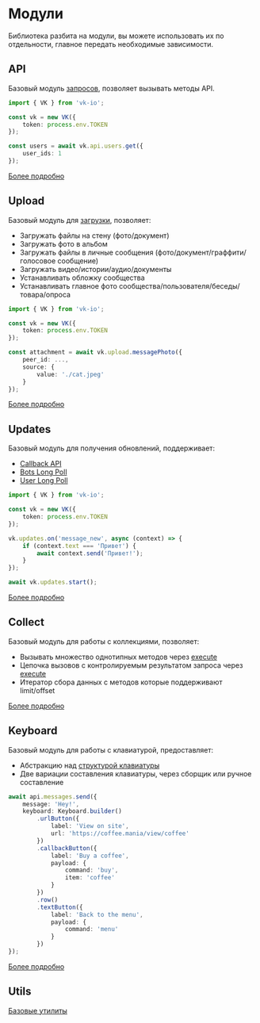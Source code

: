 # Модули

Библиотека разбита на модули, вы можете использовать их по отдельности, главное передать необходимые зависимости.

## API

Базовый модуль [запросов](https://dev.vk.ru/api_requests), позволяет вызывать методы API.

```ts
import { VK } from 'vk-io';

const vk = new VK({
    token: process.env.TOKEN
});

const users = await vk.api.users.get({
    user_ids: 1
});
```

[Более подробно](./api)

## Upload

Базовый модуль для [загрузки](https://dev.vk.ru/api/upload/overview), позволяет:
- Загружать файлы на стену (фото/документ)
- Загружать фото в альбом
- Загружать файлы в личные сообщения (фото/документ/граффити/голосовое сообщение)
- Загружать видео/истории/аудио/документы
- Устанавливать обложку сообщества
- Устанавливать главное фото сообщества/пользователя/беседы/товара/опроса

```ts
import { VK } from 'vk-io';

const vk = new VK({
    token: process.env.TOKEN
});

const attachment = await vk.upload.messagePhoto({
    peer_id: ...,
    source: {    
        value: './cat.jpeg'
    }
});
```

[Более подробно](./upload)

## Updates

Базовый модуль для получения обновлений, поддерживает:
- [Callback API](https://dev.vk.ru/api/callback/getting-started)
- [Bots Long Poll](https://dev.vk.ru/api/bots-long-poll/getting-started)
- [User Long Poll](https://dev.vk.ru/api/user-long-poll/getting-started)

```ts
import { VK } from 'vk-io';

const vk = new VK({
    token: process.env.TOKEN
});

vk.updates.on('message_new', async (context) => {
    if (context.text === 'Привет') {
        await context.send('Привет!');
    }
});

await vk.updates.start();
```

[Более подробно](./updates)

## Collect

Базовый модуль для работы с коллекциями, позволяет:
- Вызывать множество однотипных методов через [execute](https://dev.vk.ru/method/execute)
- Цепочка вызовов с контролируемым результатом запроса через [execute](https://dev.vk.ru/method/execute)
- Итератор сбора данных с методов которые поддерживают limit/offset

[Более подробно](./collect)

## Keyboard

Базовый модуль для работы с клавиатурой, предоставляет:
- Абстракцию над [структурой клавиатуры](https://dev.vk.ru/api/bots/development/keyboard)
- Две вариации составления клавиатуры, через сборщик или ручное составление

```ts
await api.messages.send({
    message: 'Hey!',
    keyboard: Keyboard.builder()
        .urlButton({
            label: 'View on site',
            url: 'https://coffee.mania/view/coffee'
        })
        .callbackButton({
            label: 'Buy a coffee',
            payload: {
                command: 'buy',
                item: 'coffee'
            }
        })
        .row()
        .textButton({
            label: 'Back to the menu',
            payload: {
                command: 'menu'
            }
        })
});
```

[Более подробно](./keyboard)

## Utils

[Базовые утилиты](./utils)
